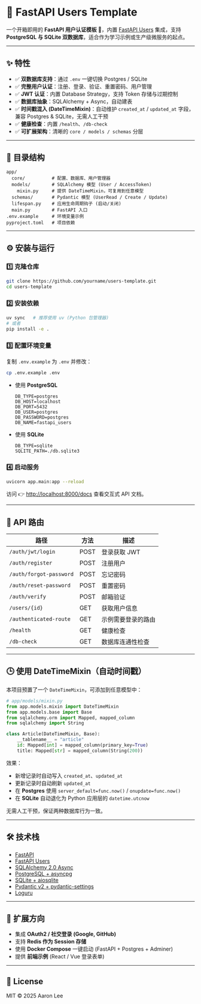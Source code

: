 # 📘 FastAPI Users Template

一个开箱即用的 **FastAPI 用户认证模板** 🚀，内置 [FastAPI Users](https://fastapi-users.github.io/) 集成，支持 **PostgreSQL 与 SQLite 双数据库**，适合作为学习示例或生产级微服务的起点。

---

## ✨ 特性

* ✅ **双数据库支持**：通过 `.env` 一键切换 Postgres / SQLite
* ✅ **完整用户认证**：注册、登录、验证、重置密码、用户管理
* ✅ **JWT 认证**：内置 Database Strategy，支持 Token 存储与过期控制
* ✅ **数据库抽象**：SQLAlchemy + Async，自动建表
* ✅ **时间戳混入 (DateTimeMixin)**：自动维护 `created_at` / `updated_at` 字段，兼容 Postgres & SQLite，无需人工干预
* ✅ **健康检查**：内置 `/health`、`/db-check`
* ✅ **可扩展架构**：清晰的 `core / models / schemas` 分层

---

## 📂 目录结构

```
app/
  core/          # 配置、数据库、用户管理器
  models/        # SQLAlchemy 模型 (User / AccessToken)
    mixin.py     # 提供 DateTimeMixin，可复用到任意模型
  schemas/       # Pydantic 模型 (UserRead / Create / Update)
  lifespan.py    # 应用生命周期钩子 (启动/关闭)
  main.py        # FastAPI 入口
.env.example     # 环境变量示例
pyproject.toml   # 项目依赖
```

---

## ⚙️ 安装与运行

### 1️⃣ 克隆仓库

```bash
git clone https://github.com/yourname/users-template.git
cd users-template
```

### 2️⃣ 安装依赖

```bash
uv sync   # 推荐使用 uv (Python 包管理器)
# 或者
pip install -e .
```

### 3️⃣ 配置环境变量

复制 `.env.example` 为 `.env` 并修改：

```bash
cp .env.example .env
```

* 使用 **PostgreSQL**

  ```env
  DB_TYPE=postgres
  DB_HOST=localhost
  DB_PORT=5432
  DB_USER=postgres
  DB_PASSWORD=postgres
  DB_NAME=fastapi_users
  ```

* 使用 **SQLite**

  ```env
  DB_TYPE=sqlite
  SQLITE_PATH=./db.sqlite3
  ```

### 4️⃣ 启动服务

```bash
uvicorn app.main:app --reload
```

访问 👉 [http://localhost:8000/docs](http://localhost:8000/docs) 查看交互式 API 文档。

---

## 🔑 API 路由

| 路径                      | 方法   | 描述        |
| ----------------------- | ---- | --------- |
| `/auth/jwt/login`       | POST | 登录获取 JWT  |
| `/auth/register`        | POST | 注册用户      |
| `/auth/forgot-password` | POST | 忘记密码      |
| `/auth/reset-password`  | POST | 重置密码      |
| `/auth/verify`          | POST | 邮箱验证      |
| `/users/{id}`           | GET  | 获取用户信息    |
| `/authenticated-route`  | GET  | 示例需要登录的路由 |
| `/health`               | GET  | 健康检查      |
| `/db-check`             | GET  | 数据库连通性检查  |

---

## 🕒 使用 DateTimeMixin（自动时间戳）

本项目预置了一个 `DateTimeMixin`，可添加到任意模型中：

```python
# app/models/mixin.py
from app.models.mixin import DateTimeMixin
from app.models.base import Base
from sqlalchemy.orm import Mapped, mapped_column
from sqlalchemy import String

class Article(DateTimeMixin, Base):
    __tablename__ = "article"
    id: Mapped[int] = mapped_column(primary_key=True)
    title: Mapped[str] = mapped_column(String(200))
```

效果：

* 新增记录时自动写入 `created_at`、`updated_at`
* 更新记录时自动刷新 `updated_at`
* 在 **Postgres** 使用 `server_default=func.now()` / `onupdate=func.now()`
* 在 **SQLite** 自动退化为 Python 应用层的 `datetime.utcnow`

无需人工干预，保证两种数据库行为一致。

---

## 🛠️ 技术栈

* [FastAPI](https://fastapi.tiangolo.com/)
* [FastAPI Users](https://frankie567.github.io/fastapi-users/)
* [SQLAlchemy 2.0 Async](https://docs.sqlalchemy.org/en/20/)
* [PostgreSQL + asyncpg](https://magicstack.github.io/asyncpg/current/)
* [SQLite + aiosqlite](https://aiosqlite.omnilib.dev/en/stable/)
* [Pydantic v2 + pydantic-settings](https://docs.pydantic.dev/latest/)
* [Loguru](https://github.com/Delgan/loguru)

---

## 🚀 扩展方向

* 集成 **OAuth2 / 社交登录 (Google, GitHub)**
* 支持 **Redis 作为 Session 存储**
* 使用 **Docker Compose** 一键启动 (FastAPI + Postgres + Adminer)
* 提供 **前端示例** (React / Vue 登录表单)

---

## 📜 License

MIT © 2025 Aaron Lee
